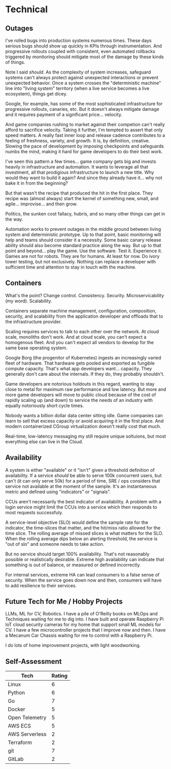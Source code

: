 # Technical

## Outages

I've rolled bugs into production systems numerous times. These days serious bugs should show up quickly in KPIs through instrumentation. And progressive rollouts coupled with consistent, even automated rollbacks triggered by monitoring should mitigate most of the damage by these kinds of things.

Note I said _should_. As the complexity of system increases, safeguard systems can't always protect against unexpected interactions or prevent unexpected behavior. Once a system crosses the "deterministic machine" line into "living system" territory (when a live service becomes a live ecosystem), things get dicey.

Google, for example, has some of the most sophisticated infrastructure for progressive rollouts, canaries, etc. But it doesn't always mitigate damage and it requires payment of a significant price... velocity.

And game companies rushing to market against their competion can't really afford to sacrifice velocity. Taking it further, I'm tempted to assert that only speed matters. A really fast inner loop and release cadence contributes to a feeling of freshness, variety, and growth. It is, by definition, creative. Slowing the pace of development by imposing checkpoints and safeguards numbs the mind, making it hard for game developers to do their best work.

I've seen this pattern a few times... game company gets big and invests heavily in infrastructure and automation. It wants to leverage all that investment, all that prodigious infrastructure to launch a new title. Why would they want to build it again? And since they already have it... why not bake it in from the beginning?

But that wasn't the recipe that produced the hit in the first place. They recipe was (almost always) start the kernel of something new, small, and agile... improvise... and then grow.

Politics, the sunken cost fallacy, hubris, and so many other things can get in the way.

Automation works to prevent outages in the middle ground between living system and deterministic prototype. Up to that point, basic monitoring will help and teams should consider it a necessity. Some basic canary release ability should also become standard practice along the way. But up to that point and beyond... play the game. Use the software. Test it. Experience it. Games are not for robots. They are for humans. At least for now. Do ivory tower testing, but not exclusively. Nothing can replace a developer with sufficient time and attention to stay in touch with the machine.

## Containers

What's the point? Change control. Consistency. Security. Microservicability (my word). Scalability.

Containers separate machine management, configuration, composition, security, and scalability from the application developer and offloads that to the infrastructure provider.

Scaling requires services to talk to each other over the network. At cloud scale, monoliths don't work. And at cloud scale, you can't expect a homogenous fleet. And you can't expect all vendors to develop for the same base operating system.

Google Borg (the progenitor of Kubernetes) ingests an increasingly varied fleet of hardware. That hardware gets pooled and exported as fungible compute capacity. That's what app developers want... capacity. They generally don't care about the internals. If they do, they probably shouldn't.

Game developers are notorious holdouts in this regard, wanting to stay close to metal for maximum raw performance and low latency. But more and more game developers will move to public cloud because of the cost of rapidly scaling up (and down) to service the needs of an industry with equally notoriously short cycle times.

Nobody wants a billion dollar data center sitting idle. Game companies can learn to sell that excess capacity or avoid acquiring it in the first place. And modern containerized CGroup virtualization doesn't really cost that much.

Real-time, low-latency messaging my still require unique soltuions, but most everything else can live in the Cloud.

## Availability

A system is either "available" or it "isn't" given a threshold definition of availability. If a service _should_ be able to serve 100k concurrent users, but can't (it can only serve 50k) for a period of time, SRE / ops considers that service not available at the moment of the sample. It's an instantaneous metric and defined using "indicators" or "signals".

CCUs aren't necessarily the best indicator of availability. A problem with a login service might limit the CCUs into a service which then responds to most requests successfuly.

A service-level objective (SLO) would define the sample rate for the indicator, the time-slices that matter, and the hit/miss ratio allowed for the time slice. The rolling average of missed slices is what matters for the SLO. When the rolling average dips below an alerting threshold, the service is "out of slo" and someone needs to take action.

But no service should target 100% availability. That's not reasonably possible or realistically desirable. Extreme high availability can indicate that something is out of balance, or measured or defined incorrectly.

For internal services, extreme HA can lead consumers to a false sense of security. When the service goes down now and then, consumers will have to add resilience to their services.

## Future Tech for Me / Hobby Projects

LLMs, ML for CV, Robotics. I have a pile of O'Reilly books on MLOps and Techniques waiting for me to dig into. I have built and operate Raspberry Pi IoT cloud security cameras for my home that support small ML models for CV. I have a few microcontroller projects that I improve now and then. I have a Mecanum Car Chassis waiting for me to control with a Raspberry Pi.

I do lots of home improvement projects, with light woodworking.

## Self-Assessment

| Tech           | Rating |
| -------------- | ------ |
| Linux          | 6      |
| Python         | 6      |
| Go             | 7      |
| Docker         | 5      |
| Open Telemetry | 5      |
| AWS ECS        | 5      |
| AWS Serverless | 2      |
| Terraform      | 2      |
| git            | 7      |
| GitLab         | 2      |
